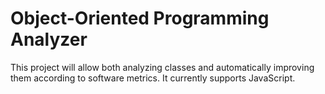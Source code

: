 # Object-Oriented Programming Analyzer

This project will allow both analyzing classes and automatically improving them according to software metrics. It currently supports JavaScript.

